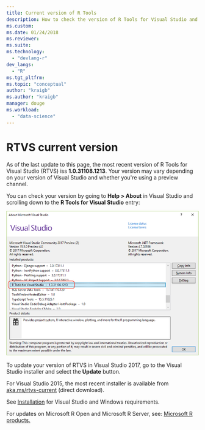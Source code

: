 ```yaml
---
title: Current version of R Tools
description: How to check the version of R Tools for Visual Studio and install updates.
ms.custom:
ms.date: 01/24/2018
ms.reviewer:
ms.suite:
ms.technology: 
  - "devlang-r"
dev_langs:
  - "R"
ms.tgt_pltfrm:
ms.topic: "conceptual"
author: "kraigb"
ms.author: "kraigb"
manager: douge
ms.workload: 
  - "data-science"
---
```


# RTVS current version

As of the last update to this page, the most recent version of R Tools for Visual Studio (RTVS) iss **1.0.31108.1213**. Your version may vary depending on your version of Visual Studio and whether you're using a preview channel.

You can check your version by going to **Help > About** in Visual Studio and scrolling down to the **R Tools for Visual Studio** entry:

![Examining RTVS version in Visual Studio (VS2017)](media/current-version.png)

To update your version of RTVS in Visual Studio 2017, go to the Visual Studio installer and select the **Update** button.

For Visual Studio 2015, the most recent installer is available from [aka.ms/rtvs-current](https://aka.ms/rtvs-current) (direct download).

See [Installation](installing-r-tools-for-visual-studio.md) for Visual Studio and Windows requirements.

For updates on Microsoft R Open and Microsoft R Server, see: [Microsoft R products.](http://aka.ms/rtvs-msft-r)